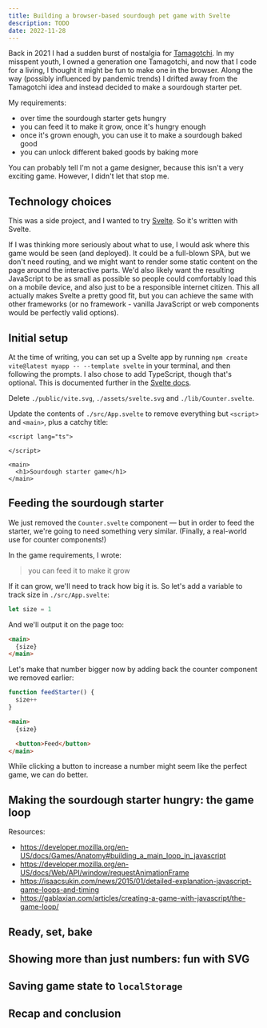 ```yaml
---
title: Building a browser-based sourdough pet game with Svelte
description: TODO
date: 2022-11-28
---
```


Back in 2021 I had a sudden burst of nostalgia for [Tamagotchi](https://en.wikipedia.org/wiki/Tamagotchi). In my misspent youth, I owned a generation one Tamagotchi, and now that I code for a living, I thought it might be fun to make one in the browser. Along the way (possibly influenced by pandemic trends) I drifted away from the Tamagotchi idea and instead decided to make a sourdough starter pet.

My requirements:

- over time the sourdough starter gets hungry
- you can feed it to make it grow, once it's hungry enough
- once it's grown enough, you can use it to make a sourdough baked good
- you can unlock different baked goods by baking more

You can probably tell I'm not a game designer, because this isn't a very exciting game. However, I didn't let that stop me.

## Technology choices

This was a side project, and I wanted to try [Svelte](https://svelte.dev/). So it's written with Svelte.

If I was thinking more seriously about what to use, I would ask where this game would be seen (and deployed). It could be a full-blown SPA, but we don't need routing, and we might want to render some static content on the page around the interactive parts. We'd also likely want the resulting JavaScript to be as small as possible so people could comfortably load this on a mobile device, and also just to be a responsible internet citizen. This all actually makes Svelte a pretty good fit, but you can achieve the same with other frameworks (or no framework - vanilla JavaScript or web components would be perfectly valid options).

## Initial setup

At the time of writing, you can set up a Svelte app by running `npm create vite@latest myapp -- --template svelte` in your terminal, and then following the prompts. I also chose to add TypeScript, though that's optional. This is documented further in the [Svelte docs](https://svelte.dev/docs#getting-started).

Delete `./public/vite.svg`, `./assets/svelte.svg` and `./lib/Counter.svelte`.

Update the contents of `./src/App.svelte` to remove everything but `<script>` and `<main>`, plus a catchy title:

```
<script lang="ts">

</script>

<main>
  <h1>Sourdough starter game</h1>
</main>
```

## Feeding the sourdough starter

We just removed the `Counter.svelte` component &mdash; but in order to feed the starter, we're going to need something very similar. (Finally, a real-world use for counter components!)

In the game requirements, I wrote:

> you can feed it to make it grow

If it can grow, we'll need to track how big it is. So let's add a variable to track size in `./src/App.svelte`:

```js
let size = 1
```

And we'll output it on the page too:

```html
<main>
  {size}
</main>
```

Let's make that number bigger now by adding back the counter component we removed earlier:

```js
function feedStarter() {
  size++
}
```

```html
<main>
  {size}

  <button>Feed</button>
</main>
```

While clicking a button to increase a number might seem like the perfect game, we can do better.

## Making the sourdough starter hungry: the game loop

Resources:

- https://developer.mozilla.org/en-US/docs/Games/Anatomy#building_a_main_loop_in_javascript
- https://developer.mozilla.org/en-US/docs/Web/API/window/requestAnimationFrame
- https://isaacsukin.com/news/2015/01/detailed-explanation-javascript-game-loops-and-timing
- https://gablaxian.com/articles/creating-a-game-with-javascript/the-game-loop/

## Ready, set, bake

## Showing more than just numbers: fun with SVG

## Saving game state to `localStorage`

## Recap and conclusion